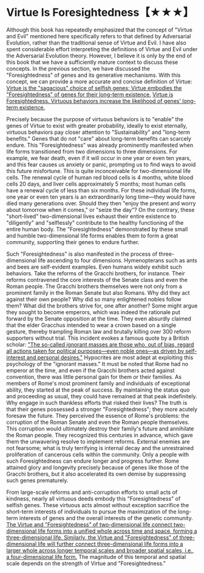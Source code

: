# Virtue Is Foresightedness【★★★】
Although this book has repeatedly emphasized that the concept of "Virtue and Evil" mentioned here specifically refers to that defined by Adversarial Evolution, rather than the traditional sense of Virtue and Evil. I have also spent considerable effort interpreting the definitions of Virtue and Evil under the Adversarial Evolution theory. However, I believe it is only by the end of this book that we have a sufficiently mature context to discuss these concepts. In the previous section, we have discussed the "Foresightedness" of genes and its generative mechanisms. With this concept, we can provide a more accurate and concise definition of Virtue: [Virtue is the "sagacious" choice of selfish genes; Virtue embodies the "Foresightedness" of genes for their long-term existence.]() [Virtue is Foresightedness. Virtuous behaviors increase the likelihood of genes' long-term existence.]()

Precisely because the purpose of virtuous behaviors is to "enable" the genes of Virtue to exist with greater probability, ideally to exist eternally, virtuous behaviors pay closer attention to "Sustainability" and "long-term benefits." Genes that do not "care" about long-term benefits can scarcely endure. This "Foresightedness" was already prominently manifested when life forms transitioned from two dimensions to three dimensions. For example, we fear death, even if it will occur in one year or even ten years, and this fear causes us anxiety or panic, prompting us to find ways to avoid this future misfortune. This is quite inconceivable for two-dimensional life cells. The renewal cycle of human red blood cells is 4 months, white blood cells 20 days, and liver cells approximately 5 months; most human cells have a renewal cycle of less than six months. For these individual life forms, one year or even ten years is an extraordinarily long time—they would have died many generations over. Should they then "enjoy the present and worry about tomorrow when it comes," or "seize the day"? On the contrary, these "short-lived" two-dimensional lives exhaust their entire existence to "diligently" and "selflessly" contribute to the healthy functioning of the entire human body. The "Foresightedness" demonstrated by these small and humble two-dimensional life forms enables them to form a great community, supporting their genes to endure further.

Such "Foresightedness" is also manifested in the process of three-dimensional life ascending to four dimensions. Hymenopterans such as ants and bees are self-evident examples. Even humans widely exhibit such behaviors. Take the reforms of the Gracchi brothers, for instance. Their reforms contravened the core interests of the Senate class and even the Roman people. The Gracchi brothers themselves were not only from a prominent family in the Roman Senate but also Romans. Why did they act against their own people? Why did so many enlightened nobles follow them? What did the brothers strive for, one after another? Some might argue they sought to become emperors, which was indeed the rationale put forward by the Senate opposition at the time. They even absurdly claimed that the elder Gracchus intended to wear a crown based on a single gesture, thereby trampling Roman law and brutally killing over 300 reform supporters without trial. This incident evokes a famous quote by a British scholar: ["The so-called ignorant masses are those who, out of bias, regard all actions taken for political purposes—even noble ones—as driven by self-interest and personal desires."]() Hypocrites are most adept at exploiting this psychology of the "ignorant masses." It must be noted that Rome had no emperor at the time, and even if the Gracchi brothers acted against convention, there was little personal gain for them or their families. As members of Rome's most prominent family and individuals of exceptional ability, they started at the peak of success. By maintaining the status quo and proceeding as usual, they could have remained at that peak indefinitely. Why engage in such thankless efforts that risked their lives? The truth is that their genes possessed a stronger "Foresightedness"; they more acutely foresaw the future. They perceived the essence of Rome's problems: the corruption of the Roman Senate and even the Roman people themselves. This corruption would ultimately destroy their family's future and annihilate the Roman people. They recognized this centuries in advance, which gave them the unwavering resolve to implement reforms. External enemies are not fearsome; what is truly terrifying is internal decay and the unrestrained proliferation of cancerous cells within the community. Only a people with such Foresightedness can endure longer and progress further. Rome attained glory and longevity precisely because of genes like those of the Gracchi brothers, but it also accelerated its own demise by suppressing such genes prematurely.

From large-scale reforms and anti-corruption efforts to small acts of kindness, nearly all virtuous deeds embody this "Foresightedness" of selfish genes. These virtuous acts almost without exception sacrifice the short-term interests of individuals to pursue the maximization of the long-term interests of genes and the overall interests of the genetic community. [The Virtue and "Foresightedness" of two-dimensional life connect two-dimensional life forms into a unified whole across time and space, forming a three-dimensional life. Similarly, the Virtue and "Foresightedness" of three-dimensional life will further connect three-dimensional life forms into a larger whole across longer temporal scales and broader spatial scales, i.e., a four-dimensional life form.]() The magnitude of this temporal and spatial scale depends on the strength of Virtue and "Foresightedness."